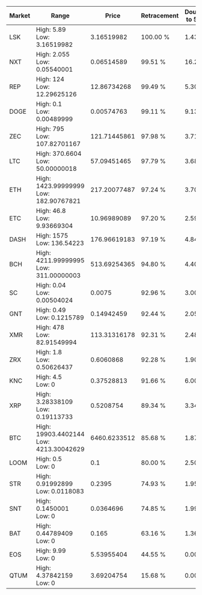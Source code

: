 | Market | Range | Price| Retracement | Doubles to 50% |
| --- | --- | --- | --- | --- |
| LSK | High: 5.89<br />Low: 3.16519982 | 3.16519982 | 100.00 % | 1.43 |
| NXT | High: 2.055<br />Low: 0.05540001 | 0.06514589 | 99.51 % | 16.20 |
| REP | High: 124<br />Low: 12.29625126 | 12.86734268 | 99.49 % | 5.30 |
| DOGE | High: 0.1<br />Low: 0.00489999 | 0.00574763 | 99.11 % | 9.13 |
| ZEC | High: 795<br />Low: 107.82701167 | 121.71445861 | 97.98 % | 3.71 |
| LTC | High: 370.6604<br />Low: 50.00000018 | 57.09451465 | 97.79 % | 3.68 |
| ETH | High: 1423.99999999<br />Low: 182.90767821 | 217.20077487 | 97.24 % | 3.70 |
| ETC | High: 46.8<br />Low: 9.93669304 | 10.96989089 | 97.20 % | 2.59 |
| DASH | High: 1575<br />Low: 136.54223 | 176.96619183 | 97.19 % | 4.84 |
| BCH | High: 4211.99999995<br />Low: 311.00000003 | 513.69254365 | 94.80 % | 4.40 |
| SC | High: 0.04<br />Low: 0.00504024 | 0.0075 | 92.96 % | 3.00 |
| GNT | High: 0.49<br />Low: 0.1215789 | 0.14942459 | 92.44 % | 2.05 |
| XMR | High: 478<br />Low: 82.91549994 | 113.31316178 | 92.31 % | 2.48 |
| ZRX | High: 1.8<br />Low: 0.50626437 | 0.6060868 | 92.28 % | 1.90 |
| KNC | High: 4.5<br />Low: 0 | 0.37528813 | 91.66 % | 6.00 |
| XRP | High: 3.28338109<br />Low: 0.19113733 | 0.5208754 | 89.34 % | 3.34 |
| BTC | High: 19903.4402144<br />Low: 4213.30042629 | 6460.6233512 | 85.68 % | 1.87 |
| LOOM | High: 0.5<br />Low: 0 | 0.1 | 80.00 % | 2.50 |
| STR | High: 0.91992899<br />Low: 0.0118083 | 0.2395 | 74.93 % | 1.95 |
| SNT | High: 0.1450001<br />Low: 0 | 0.0364696 | 74.85 % | 1.99 |
| BAT | High: 0.44789409<br />Low: 0 | 0.165 | 63.16 % | 1.36 |
| EOS | High: 9.99<br />Low: 0 | 5.53955404 | 44.55 % | 0.00 |
| QTUM | High: 4.37842159<br />Low: 0 | 3.69204754 | 15.68 % | 0.00 |
